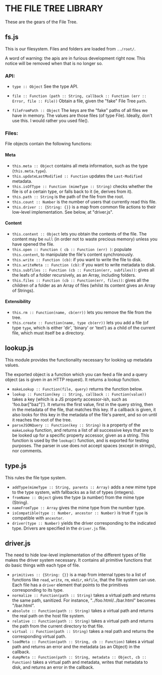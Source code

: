 THE FILE TREE LIBRARY
=====================


These are the gears of the File Tree.

fs.js
-----

This is our filesystem. Files and folders are loaded from `../root/`.

A word of warning: the apis are in furious development right now. This notice
will be removed when that is no longer so.

### API:

- `type :: Object`
  See the type API.

- `file :: Function (path :: String, callback :: Function (err :: Error, file
  :: File))`
  Obtain a file, given the "fake" File Tree `path`.

- `fileFromPath :: Object`
  The keys are the "fake" paths of all files we have in memory. The values are
  those files (of type File).
  Ideally, don't use this. I would rather you used file().

### Files:

File objects contain the following functions:

#### Meta

* `this.meta :: Object` contains all meta information, such as the type
  (`this.meta.type`).
* `this.updateLastModified :: Function` updates the `Last-Modified` metadata.
* `this.isOfType :: Function (mimeType :: String)` checks whether the file is
  of a certain type, or falls back to it (ie, derives from it).
* `this.path :: String` is the path of the file from the root.
* `this.count :: Number` is the number of users that currently read this file.
* `this.driver :: {String: {}}` is a map from common file actions to their
  low-level implementation. See below, at "driver.js".

#### Content

* `this.content :: Object` lets you obtain the contents of the file.
  The content may be `null` (in order not to waste precious memory) unless you
  have opened the file.
* `this.open :: Function ( cb :: Function (err) )`: populate `this.content`, to
  manipulate the file's content synchronously.
* `this.write :: Function (cb)`: if you want to write the file to disk.
* `this.writeMeta :: Function (cb)`: if you want to write metadata to disk.
* `this.subfiles :: Function (cb :: Function(err, subfiles))`: gives all the
  leafs of a folder recursively, as an Array, including folders.
* `this.files :: Function (cb :: Function(err, files))`: gives all the
  children of a folder as an Array of files (whilst its content gives an Array
  of Strings).

#### Extensibility

* `this.rm :: Function(name, cb(err))` lets you remove the file from the tree.
* `this.create :: Function(name, type cb(err))` lets you add a file (of type
  `type`, which is either 'dir', 'binary' or 'text') as a
  child of the current file, which must itself be a directory.


lookup.js
---------

This module provides the functionality necessary for looking up metadata values.

The exported object is a function which you can feed a file and a query object
(as is given in an HTTP request). It returns a lookup function.

* `makeLookup :: Function(file, query)` returns the function below.
* `lookup :: Function(key :: String, callback :: Function(value))` takes a key
  (which is a JS property accessor-ish, such as 'foo.bar["baz"]'). It returns
  the first value, first in the query string, then in the metadata of the file,
  that matches this key. If a callback is given, it also looks for this key in
  the metadata of the file's parent, and so on until it reaches the root of the
  tree.
* `parseJSONQuery :: Function(key :: String)` is a property of the `makeLookup`
  function, and returns a list of all successive keys that are to be looked up
  for a specific property accessor, given as a string. This function is used by
  the `lookup()` function, and is exported for testing purposes. The parser in
  use does not accept spaces (except in strings), nor comments.


type.js
-------

This rules the file type system.

- `addType(mimeType :: String, parents :: Array)` adds a new mime type to the
  type system, with fallbacks as a list of types (integers).
- `fromName :: Object` gives the type (a number) from the mime type (String).
- `nameFromType :: Array` gives the mime type from the number type.
- `isCompatible(type :: Number, ancestor :: Number)` is true if `type` is
  compatible with `ancestor`.
- `driver(type :: Number)` yields the driver corresponding to the indicated
  type. Drivers are specified in the `driver.js` file.


driver.js
---------

The need to hide low-level implementation of the different types of file makes
the driver system necessary. It contains all primitive functions that do basic
things with each type of file.

- `primitives :: {String: {}}` is a map from internal types to a list of
  functions like `read`, `write`, `rm`, `mkdir`, `mkfile`, that the file system
  can use. Each file has a `driver` element that points to the primitives
  corresponding to its type.
- `normalize :: Function(path :: String)` takes a virtual path and returns the
  same path, sanitized. For instance, "../foo.html/../bar.html" becomes
  "/bar.html".
- `absolute :: Function(path :: String)` takes a virtual path and returns the
  real path on the host file system.
- `relative :: Function(path :: String)` takes a virtual path and returns the
  path from the current directory to that file.
- `virtual :: Function(path :: String)` takes a real path and returns the
  corresponding virtual path.
- `loadMeta :: Function(path :: String, cb :: Function)` takes a virtual path
  and returns an error and the metadata (as an Object) in the callback.
- `dumpMeta :: Function(path :: String, metadata :: Object, cb :: Function)`
  takes a virtual path and metadata, writes that metadata to disk, and returns
  an error in the callback.


